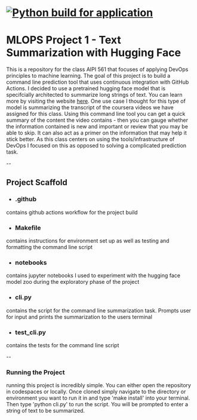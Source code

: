 # [![Python build for application](https://github.com/BrunoValan/MLOps_Project_1/actions/workflows/project_build.yml/badge.svg)](https://github.com/BrunoValan/MLOps_Project_1/actions/workflows/project_build.yml)

# MLOPS Project 1 - Text Summarization with Hugging Face
This is a  repository for the class AIPI 561 that focuses of applying DevOps principles to machine learning. The goal of this project is to build a command line prediction tool that uses continuous integration with GitHub Actions. I decided to use a pretrained hugging face model that is specifcially architected to summarize long strings of text. You can learn more by visiting the website [here](pszemraj/led-base-book-summary). One use case I thought for this type of model is summarizing the transcript of the coursera videos we have assigned for this class. Using this command line tool you can get a quick summary of the content the video contains - then you can gauge whether the information contained is new and important or review that you may be able to skip. It can also act as a primer on the information that may help it stick better. As this class centers on using the tools/infrastructure of DevOps I focused on this as opposed to solving a complicated prediction task. 

--
## Project Scaffold
- ### .github
contains github actions workflow for the project build

- ### Makefile
contains instructions for environment set up as well as testing and formatting the command line script

- ### notebooks
contains jupyter notebooks I used to experiment with the hugging face model zoo during the exploratory phase of the project

- ### cli.py
contains the script for the command line summarization task. Prompts user for input and prints the summarization to the users terminal

- ### test_cli.py 
contains the tests for the command line script 

-- 
### Running the Project
running this project is incredibly simple. You can either open the repository in codespaces or locally. Once cloned simply navigate to the directory or environment you want to run it in and type 'make install' into your terminal. Then type 'python cli.py' to run the script. You will be prompted to enter a string of text to be summarized. 




